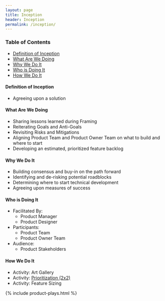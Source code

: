 ```yaml
---
layout: page
title: Inception
header: Inception
permalink: /inception/
---
```

<div class="row">
    <div class="col-md-3">
        <div class="toc">
            <h3>Table of Contents</h3>
                <ul>
                    <li>
                        <a href="#Definition">
                            Definition of Inception
                        </a>
                    </li>
                    <li>
                        <a href="#What">
                            What Are We Doing
                        </a>
                    </li>
                    <li>
                        <a href="#Why">
                            Why We Do It
                        </a>
                    </li>
                    <li>
                        <a href="#Who">
                            Who is Doing It
                        </a>
                    </li>
                    <li>
                        <a href="#How">
                            How We Do It
                        </a>
                            <ul>
                            </ul>
                        </li>
                   </ul>
        </div>
    </div>
    <div class="col-md-6">
    <h4 class="Definition" id="Definition">
            Definition of Inception
        </h4>
          <ul>
              <li>
                  Agreeing upon a solution
              </li>
          </ul>
        <h4 class="What" id="What">
            What Are We Doing
        </h4>
          <ul>
            <li>
              Sharing lessons learned during Framing
            </li>
            <li>Reiterating Goals and Anti-Goals</li>
            <li>Revisiting Risks and Mitigations</li>
            <li>
              Aligning Product Team and Product Owner Team on what to build and where to start
            </li>
            <li>
              Developing an estimated, prioritized feature backlog
            </li>
          </ul>
        <h4 class="Why" id="Why">
            Why We Do It
        </h4>
          <ul>
            <li>Building consensus and buy-in on the path forward</li>
            <li>Identifying and de-risking potential roadblocks</li>
            <li>Determining where to start technical development</li>
            <li>Agreeing upon measures of success</li>
          </ul>
        <h4 class="Who" id="Who">
            Who is Doing It
        </h4>
        <ul>
            <li>Facilitated By:
                <ul>
                    <li>Product Manager</li>
                    <li>Product Designer</li>
                </ul>
            </li>
            <li>Participants:
                <ul>
                    <li>Product Team</li>
                    <li>Product Owner Team</li>
                </ul>
            </li>
            <li>Audience:
                <ul>
                    <li>Product Stakeholders</li>
                </ul>
            </li>
        </ul>
<h4 class="How" id="How">
    How We Do It
</h4>
<ul>
  <li>Activity: Art Gallery</li>
  <li>Activity: <a href="{{ site.baseurl }}/prioritization">Prioritization (2x2)</a></li>
  <li>Activity: Feature Sizing</li>
</ul>
    </div>
    <div class="col-md-3">
                {% include product-plays.html %}
    </div>
</div>
